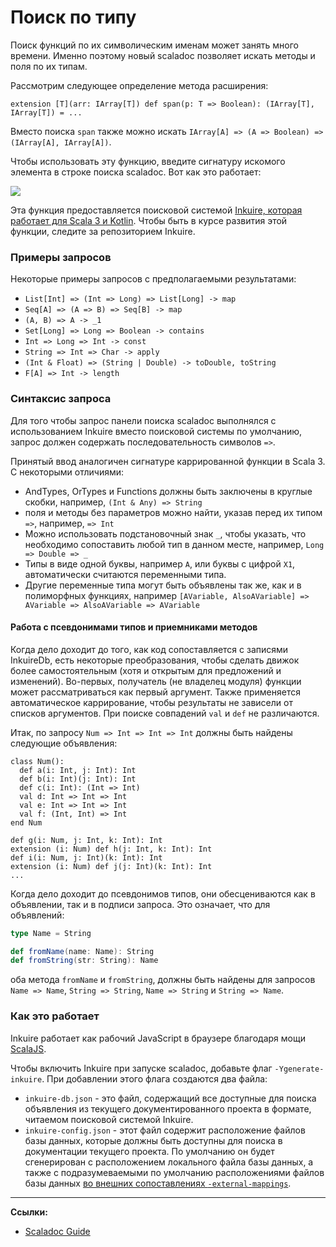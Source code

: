 # Поиск по типу

Поиск функций по их символическим именам может занять много времени. 
Именно поэтому новый scaladoc позволяет искать методы и поля по их типам.

Рассмотрим следующее определение метода расширения:

```
extension [T](arr: IArray[T]) def span(p: T => Boolean): (IArray[T], IArray[T]) = ...
```

Вместо поиска `span` также можно искать `IArray[A] => (A => Boolean) => (IArray[A], IArray[A])`.

Чтобы использовать эту функцию, введите сигнатуру искомого элемента в строке поиска scaladoc. 
Вот как это работает:

![](https://docs.scala-lang.org/resources/images/scala3/scaladoc/inkuire-1.0.0-M2_js_flatMap.gif)

Эта функция предоставляется поисковой системой 
[Inkuire, которая работает для Scala 3 и Kotlin](https://github.com/VirtusLab/Inkuire). 
Чтобы быть в курсе развития этой функции, следите за репозиторием Inkuire.


### Примеры запросов

Некоторые примеры запросов с предполагаемыми результатами:

- `List[Int] => (Int => Long) => List[Long] -> map`
- `Seq[A] => (A => B) => Seq[B] -> map`
- `(A, B) => A -> _1`
- `Set[Long] => Long => Boolean -> contains`
- `Int => Long => Int -> const`
- `String => Int => Char -> apply`
- `(Int & Float) => (String | Double) -> toDouble, toString`
- `F[A] => Int -> length`


### Синтаксис запроса

Для того чтобы запрос панели поиска scaladoc выполнялся с использованием Inkuire вместо поисковой системы по умолчанию, 
запрос должен содержать последовательность символов `=>`.

Принятый ввод аналогичен сигнатуре каррированной функции в Scala 3. С некоторыми отличиями:

- AndTypes, OrTypes и Functions должны быть заключены в круглые скобки, например, `(Int & Any) => String`
- поля и методы без параметров можно найти, указав перед их типом `=>`, например, `=> Int`
- Можно использовать подстановочный знак `_`, чтобы указать, 
что необходимо сопоставить любой тип в данном месте, например, `Long => Double => _`
- Типы в виде одной буквы, например `A`, или буквы с цифрой `X1`, автоматически считаются переменными типа.
- Другие переменные типа могут быть объявлены так же, как и в полиморфных функциях, 
например `[AVariable, AlsoAVariable] => AVariable => AlsoAVariable => AVariable`

#### Работа с псевдонимами типов и приемниками методов

Когда дело доходит до того, как код сопоставляется с записями InkuireDb, 
есть некоторые преобразования, чтобы сделать движок более самостоятельным (хотя и открытым для предложений и изменений). 
Во-первых, получатель (не владелец модуля) функции может рассматриваться как первый аргумент. 
Также применяется автоматическое каррирование, чтобы результаты не зависели от списков аргументов. 
При поиске совпадений `val` и `def` не различаются.

Итак, по запросу `Num => Int => Int => Int` должны быть найдены следующие объявления:

```text
class Num():
  def a(i: Int, j: Int): Int
  def b(i: Int)(j: Int): Int
  def c(i: Int): (Int => Int)
  val d: Int => Int => Int
  val e: Int => Int => Int
  val f: (Int, Int) => Int
end Num

def g(i: Num, j: Int, k: Int): Int
extension (i: Num) def h(j: Int, k: Int): Int
def i(i: Num, j: Int)(k: Int): Int
extension (i: Num) def j(j: Int)(k: Int): Int
...
```

Когда дело доходит до псевдонимов типов, они обесцениваются как в объявлении, так и в подписи запроса. 
Это означает, что для объявлений:

```scala
type Name = String

def fromName(name: Name): String
def fromString(str: String): Name
```

оба метода `fromName` и `fromString`, должны быть найдены 
для запросов `Name => Name`, `String => String`, `Name => String` и `String => Name`.


### Как это работает

Inkuire работает как рабочий JavaScript в браузере благодаря мощи [ScalaJS](https://www.scala-js.org/).

Чтобы включить Inkuire при запуске scaladoc, добавьте флаг `-Ygenerate-inkuire`. 
При добавлении этого флага создаются два файла:

- `inkuire-db.json` - это файл, содержащий все доступные для поиска объявления 
из текущего документированного проекта в формате, читаемом поисковой системой Inkuire.
- `inkuire-config.json` - этот файл содержит расположение файлов базы данных, 
которые должны быть доступны для поиска в документации текущего проекта. 
По умолчанию он будет сгенерирован с расположением локального файла базы данных, 
а также с подразумеваемыми по умолчанию расположениями файлов базы данных 
[во внешних сопоставлениях `-external-mappings`](settings).


---

**Ссылки:**

- [Scaladoc Guide](https://docs.scala-lang.org/scala3/guides/scaladoc/search-engine.html)
